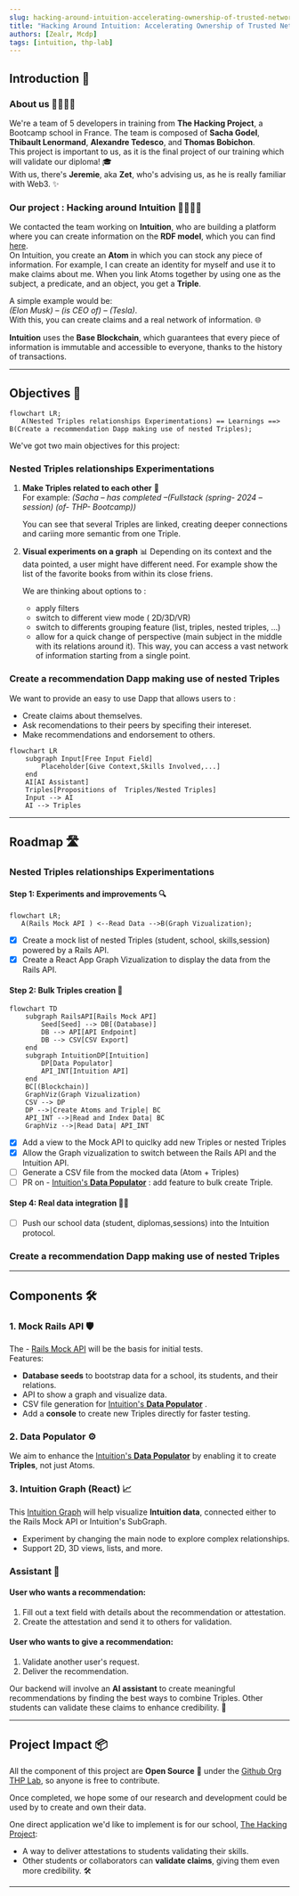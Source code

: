 ```yaml
---
slug: hacking-around-intuition-accelerating-ownership-of-trusted-networks
title: "Hacking Around Intuition: Accelerating Ownership of Trusted Networks"
authors: [Zealr, Mcdp]
tags: [intuition, thp-lab]
---
```


<!-- for some reason without this first empty title the one under doesn't show up -->

## Introduction 🚀

### About us 👨‍💻👩‍💻

We're a team of 5 developers in training from **The Hacking Project**, a Bootcamp school in France. The team is composed of **Sacha Godel**, **Thibault Lenormand**, **Alexandre Tedesco**, and **Thomas Bobichon**.  
This project is important to us, as it is the final project of our training which will validate our diploma! 🎓  
With us, there's **Jeremie**, aka **Zet**, who's advising us, as he is really familiar with Web3. ✨

### Our project : Hacking around Intuition 👨‍💻👩‍💻

We contacted the team working on **Intuition**, who are building a platform where you can create information on the **RDF model**, which you can find [here](https://www.w3.org/RDF/).  
On Intuition, you create an **Atom** in which you can stock any piece of information. For example, I can create an identity for myself and use it to make claims about me. When you link Atoms together by using one as the subject, a predicate, and an object, you get a **Triple**.

A simple example would be:  
_(Elon Musk) – (is CEO of) – (Tesla)_.  
With this, you can create claims and a real network of information. 🌐

**Intuition** uses the **Base Blockchain**, which guarantees that every piece of information is immutable and accessible to everyone, thanks to the history of transactions.

---

## Objectives 🎯

```mermaid
flowchart LR;
   A(Nested Triples relationships Experimentations) == Learnings ==> B(Create a recommendation Dapp making use of nested Triples);
```

We've got two main objectives for this project:

### Nested Triples relationships Experimentations

1. **Make Triples related to each other** 🔗  
   For example: _(Sacha – has completed –(Fullstack (spring- 2024 – session) (of- THP- Bootcamp))_

   You can see that several Triples are linked, creating deeper connections and cariing more semantic from one Triple.

2. **Visual experiments on a graph** 📊
   Depending on its context and the data pointed, a user might have different need. For example show the list of the favorite books from within its close friens.

   We are thinking about options to :

   - apply filters
   - switch to different view mode ( 2D/3D/VR)
   - switch to differents grouping feature (list, triples, nested triples, ...)
   - allow for a quick change of perspective (main subject in the middle with its relations around it). This way, you can access a vast network of information starting from a single point.

### Create a recommendation Dapp making use of nested Triples

We want to provide an easy to use Dapp that allows users to :

- Create claims about themselves.
- Ask recomendations to their peers by specifing their intereset.
- Make recommendations and endorsement to others.

```mermaid
flowchart LR
    subgraph Input[Free Input Field]
        Placeholder[Give Context,Skills Involved,...]
    end
    AI[AI Assistant]
    Triples[Propositions of  Triples/Nested Triples]
    Input --> AI
    AI --> Triples
```

---

## Roadmap 🛣️

### Nested Triples relationships Experimentations

#### Step 1: Experiments and improvements 🔍

```mermaid
flowchart LR;
   A(Rails Mock API ) <--Read Data -->B(Graph Vizualization);
```

- [x] Create a mock list of nested Triples (student, school, skills,session) powered by a Rails API.
- [x] Create a React App Graph Vizualization to display the data from the Rails API.

#### Step 2: Bulk Triples creation 📑

```mermaid
flowchart TD
    subgraph RailsAPI[Rails Mock API]
        Seed[Seed] --> DB[(Database)]
        DB --> API[API Endpoint]
        DB --> CSV[CSV Export]
    end
    subgraph IntuitionDP[Intuition]
        DP[Data Populator]
        API_INT[Intuition API]
    end
    BC[(Blockchain)]
    GraphViz(Graph Vizualization)
    CSV --> DP
    DP -->|Create Atoms and Triple| BC
    API_INT -->|Read and Index Data| BC
    GraphViz -->|Read Data| API_INT
```

- [x] Add a view to the Mock API to quiclky add new Triples or nested Triples
- [x] Allow the Graph vizualization to switch between the Rails API and the Intuition API.
- [ ] Generate a CSV file from the mocked data (Atom + Triples)
- [ ] PR on - [Intuition's **Data Populator**](https://tech.docs.intuition.systems/populator)
      : add feature to bulk create Triple.

#### Step 4: Real data integration 🧑‍🎓

- [ ] Push our school data (student, diplomas,sessions) into the Intuition protocol.

### Create a recommendation Dapp making use of nested Triples

---

## Components 🛠

### 1. Mock Rails API 🛡️

The - [Rails Mock API](https://github.com/THP-Lab/rails-mock-api) will be the basis for initial tests.  
Features:

- **Database seeds** to bootstrap data for a school, its students, and their relations.
- API to show a graph and visualize data.
- CSV file generation for [Intuition's **Data Populator**](https://tech.docs.intuition.systems/populator)
  .
- Add a **console** to create new Triples directly for faster testing.

### 2. Data Populator ⚙️

We aim to enhance the [Intuition's **Data Populator**](https://tech.docs.intuition.systems/populator)
by enabling it to create **Triples**, not just Atoms.

### 3. Intuition Graph (React) 📈

This [Intuition Graph](https://github.com/THP-Lab/intuition-graph) will help visualize **Intuition data**, connected either to the Rails Mock API or Intuition's SubGraph.

- Experiment by changing the main node to explore complex relationships.
- Support 2D, 3D views, lists, and more.

### Assistant 🤖

#### User who wants a recommendation:

1. Fill out a text field with details about the recommendation or attestation.
2. Create the attestation and send it to others for validation.

#### User who wants to give a recommendation:

1. Validate another user's request.
2. Deliver the recommendation.

Our backend will involve an **AI assistant** to create meaningful recommendations by finding the best ways to combine Triples. Other students can validate these claims to enhance credibility. 🌟

---

## Project Impact 📦

All the component of this project are **Open Source** 👐 under the [Github Org THP Lab](https://github.com/THP-Lab), so anyone is free to contribute.

Once completed, we hope some of our research and development could be used by to create and own their data.

One direct application we'd like to implement is for our school, [The Hacking Project](https://www.thehackingproject.org):

- A way to deliver attestations to students validating their skills.
- Other students or collaborators can **validate claims**, giving them even more credibility. 🛠️

---
